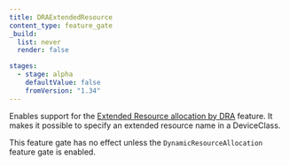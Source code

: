 ```yaml
---
title: DRAExtendedResource
content_type: feature_gate
_build:
  list: never
  render: false

stages:
  - stage: alpha
    defaultValue: false
    fromVersion: "1.34"
---
```

Enables support for the [Extended Resource allocation by DRA](/docs/concepts/configuration/manage-resources-containers/#extended-resources-allocation-by-dra) feature.
It makes it possible to specify an extended resource name in a DeviceClass.

This feature gate has no effect unless the `DynamicResourceAllocation` feature gate is enabled.
